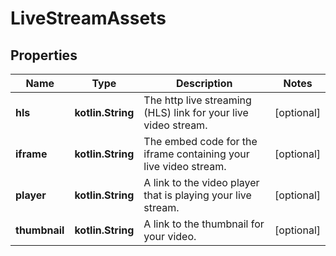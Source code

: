 
# LiveStreamAssets

## Properties
Name | Type | Description | Notes
------------ | ------------- | ------------- | -------------
**hls** | **kotlin.String** | The http live streaming (HLS) link for your live video stream. |  [optional]
**iframe** | **kotlin.String** | The embed code for the iframe containing your live video stream. |  [optional]
**player** | **kotlin.String** | A link to the video player that is playing your live stream. |  [optional]
**thumbnail** | **kotlin.String** | A link to the thumbnail for your video. |  [optional]



